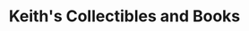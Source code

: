 ---
title: "Keith's Collectibles and Books"
url: /fremont/keiths-collectibles-and-books/
shop: Antiquitäten
---